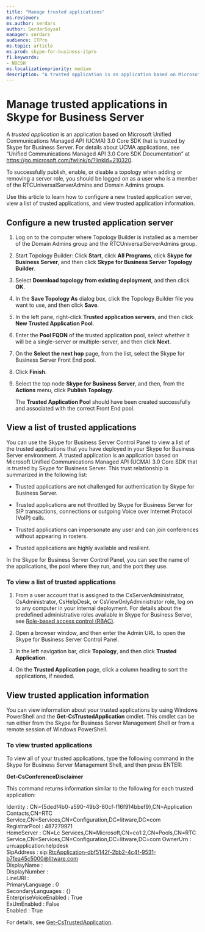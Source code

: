 ```yaml
---
title: "Manage trusted applications"
ms.reviewer: 
ms.author: serdars
author: SerdarSoysal
manager: serdars
audience: ITPro
ms.topic: article
ms.prod: skype-for-business-itpro
f1.keywords:
- NOCSH
ms.localizationpriority: medium
description: "A trusted application is an application based on Microsoft Unified Communications Managed API (UCMA) 3.0 Core SDK that is trusted by Skype for Business Server."
---
```


# Manage trusted applications in Skype for Business Server

A *trusted application* is an application based on Microsoft Unified Communications Managed API (UCMA) 3.0 Core SDK that is trusted by Skype for Business Server. For details about UCMA applications, see “Unified Communications Managed API 3.0 Core SDK Documentation” at https://go.microsoft.com/fwlink/p/?linkId=210320.

To successfully publish, enable, or disable a topology when adding or removing a server role, you should be logged on as a user who is a member of the RTCUniversalServerAdmins and Domain Admins groups. 

Use this article to learn how to configure a new trusted application server, view a list of trusted applications, and view trusted application information. 

## Configure a new trusted application server

1.  Log on to the computer where Topology Builder is installed as a member of the Domain Admins group and the RTCUniversalServerAdmins group.

2.  Start Topology Builder: Click **Start**, click **All Programs**, click **Skype for Business Server**, and then click **Skype for Business Server Topology Builder**.

3.  Select **Download topology from existing deployment**, and then click **OK**.

4.  In the **Save Topology As** dialog box, click the Topology Builder file you want to use, and then click **Save**.

5.  In the left pane, right-click **Trusted application servers**, and then click **New Trusted Application Pool**.

6.  Enter the **Pool FQDN** of the trusted application pool, select whether it will be a single-server or multiple-server, and then click **Next**.

7.  On the **Select the next hop** page, from the list, select the Skype for Business Server Front End pool.

8.  Click **Finish**.

9.  Select the top node **Skype for Business Server**, and then, from the **Actions** menu, click **Publish Topology**.
    
    The **Trusted Application Pool** should have been created successfully and associated with the correct Front End pool.


## View a list of trusted applications

You can use the Skype for Business Server Control Panel to view a list of the trusted applications that you have deployed in your Skype for Business Server environment. A trusted application is an application based on Microsoft Unified Communications Managed API (UCMA) 3.0 Core SDK that is trusted by Skype for Business Server. This trust relationship is summarized in the following list:

  - Trusted applications are not challenged for authentication by Skype for Business Server.

  - Trusted applications are not throttled by Skype for Business Server for SIP transactions, connections or outgoing Voice over Internet Protocol (VoIP) calls.

  - Trusted applications can impersonate any user and can join conferences without appearing in rosters.

  - Trusted applications are highly available and resilient.

In the Skype for Business Server Control Panel, you can see the name of the applications, the pool where they run, and the port they use.


### To view a list of trusted applications

1.  From a user account that is assigned to the CsServerAdministrator, CsAdministrator, CsHelpDesk, or CsViewOnlyAdministrator role, log on to any computer in your internal deployment. For details about the predefined administrative roles available in Skype for Business Server, see [Role-based access control (RBAC)](../plan-your-deployment/security/role-based-access-control-rbac.md).

2.  Open a browser window, and then enter the Admin URL to open the Skype for Business Server Control Panel.

3.  In the left navigation bar, click **Topology**, and then click **Trusted Application**.

4.  On the **Trusted Application** page, click a column heading to sort the applications, if needed.


## View trusted application information

You can view information about your trusted applications by using Windows PowerShell and the **Get-CsTrustedApplication** cmdlet. This cmdlet can be run either from the Skype for Business Server Management Shell or from a remote session of Windows PowerShell. 


### To view trusted applications

To view all of your trusted applications, type the following command in the Skype for Business Server Management Shell, and then press ENTER:
    
   **Get-CsConferenceDisclaimer**
    
   This command returns information similar to the following for each trusted application:
    
   Identity               : CN={5dedf4b0-a590-49b3-80cf-f16f914bbef9},CN=Application Contacts,CN=RTC
                            Service,CN=Services,CN=Configuration,DC=litware,DC=com<br/>
   RegistrarPool          : 487279971<br/>
   HomeServer             : CN=Lc Services,CN=Microsoft,CN=co1:2,CN=Pools,CN=RTC
                            Service,CN=Services,CN=Configuration,DC=litware,DC=com
   OwnerUrn               : urn:application:helpdesk<br/>
   SipAddress             : sip:RtcApplication-dbf5142f-2bb2-4c4f-9531-b7fea45c5000@litware.com<br/>
   DisplayName            :<br/>
   DisplayNumber          :<br/>
   LineURI                :<br/>
   PrimaryLanguage        : 0<br/>
   SecondaryLanguages     : {}<br/>
   EnterpriseVoiceEnabled : True<br/>
   ExUmEnabled            : False<br/>
   Enabled                : True<br/>
    
   For details, see [Get-CsTrustedApplication](/powershell/module/skype/Get-CsTrustedApplication).